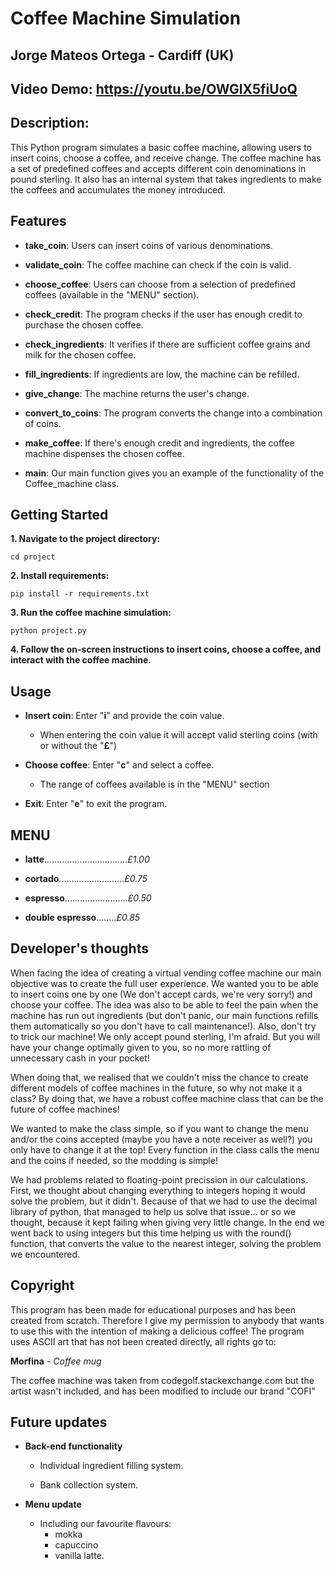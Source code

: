 # Coffee Machine Simulation


## Jorge Mateos Ortega - Cardiff (UK)


## Video Demo: <https://youtu.be/OWGlX5fiUoQ>


## Description:

This Python program simulates a basic coffee machine, allowing users to insert coins, choose a coffee, and receive change. The coffee machine has a set of predefined coffees and accepts different coin denominations in pound sterling. It also has an internal system that takes ingredients to make the coffees and accumulates the money introduced.


## Features

- **take_coin**: Users can insert coins of various denominations.

- **validate_coin**: The coffee machine can check if the coin is valid.

- **choose_coffee**: Users can choose from a selection of predefined coffees (available in the "MENU" section).

- **check_credit**: The program checks if the user has enough credit to purchase the chosen coffee.

- **check_ingredients**: It verifies if there are sufficient coffee grains and milk for the chosen coffee.

- **fill_ingredients**: If ingredients are low, the machine can be refilled.

- **give_change**: The machine returns the user's change.

- **convert_to_coins**: The program converts the change into a combination of coins.

- **make_coffee**: If there's enough credit and ingredients, the coffee machine dispenses the chosen coffee.

- **main**: Our main function gives you an example of the functionality of the Coffee_machine class.




## Getting Started

**1. Navigate to the project directory:**

    cd project


**2. Install requirements:**

    pip install -r requirements.txt


**3. Run the coffee machine simulation:**

    python project.py


**4. Follow the on-screen instructions to insert coins, choose a coffee, and interact with the coffee machine.**


## Usage

- **Insert coin**: Enter "**i**" and provide the coin value.

    - When entering the coin value it will accept valid sterling coins (with or without the "**£**")


- **Choose coffee**: Enter "**c**" and select a coffee.

    - The range of coffees available is in the "MENU" section


- **Exit**: Enter "**e**" to exit the program.



## MENU

- **latte**.................................*£1.00*

- **cortado**..........................*£0.75*

- **espresso**.........................*£0.50*

- **double espresso**........*£0.85*


## Developer's thoughts

When facing the idea of creating a virtual vending coffee machine our main objective was to create the full user experience. We wanted you to be able to insert coins one by one (We don't accept cards, we're very sorry!) and choose your coffee. The idea was also to be able to feel the pain when the machine has run out ingredients (but don't panic, our main functions refills them automatically so you don't have to call maintenance!). Also, don't try to trick our machine! We only accept pound sterling, I'm afraid. But you will have your change optimally given to you, so no more rattling of unnecessary cash in your pocket!

When doing that, we realised that we couldn't miss the chance to create different models of coffee machines in the future, so why not make it a class? By doing that, we have a robust coffee machine class that can be the future of coffee machines!

We wanted to make the class simple, so if you want to change the menu and/or the coins accepted (maybe you have a note receiver as well?) you only have to change it at the top! Every function in the class calls the menu and the coins if needed, so the modding is simple!

We had problems related to floating-point precission in our calculations. First, we thought about changing everything to integers hoping it would solve the problem, but it didn't. Because of that we had to use the decimal library of python, that managed to help us solve that issue... or so we thought, because it kept failing when giving very little change. In the end we went back to using integers but this time helping us with the round() function, that converts the value to the nearest integer, solving the problem we encountered.


## Copyright

This program has been made for educational purposes and has been created from scratch. Therefore I give my permission to anybody that wants to use this with the intention of making a delicious coffee!
The program uses ASCII art that has not been created directly, all rights go to:

**Morfina** - *Coffee mug*

The coffee machine was taken from codegolf.stackexchange.com but the artist wasn't included, and has been modified to include our brand "COFI"




## Future updates

- **Back-end functionality**

    - Individual ingredient filling system.

    - Bank collection system.

- **Menu update**

    - Including our favourite flavours:
        - mokka
        - capuccino
        - vanilla latte.
